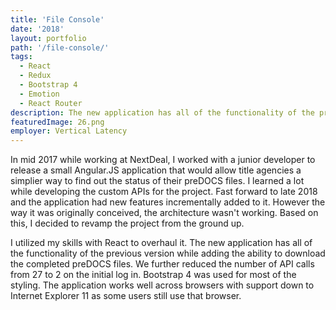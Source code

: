 ```yaml
---
title: 'File Console'
date: '2018'
layout: portfolio
path: '/file-console/'
tags:
  - React
  - Redux
  - Bootstrap 4
  - Emotion
  - React Router
description: The new application has all of the functionality of the previous version while adding the ability to download the completed preDOCS files.
featuredImage: 26.png
employer: Vertical Latency
---
```


In mid 2017 while working at NextDeal, I worked with a junior developer to release a small Angular.JS application that would allow title agencies a simplier way to find out the status of their preDOCS files. I learned a lot while developing the custom APIs for the project. Fast forward to late 2018 and the application had new features incrementally added to it. However the way it was originally conceived, the architecture wasn't working. Based on this, I decided to revamp the project from the ground up.

I utilized my skills with React to overhaul it. The new application has all of the functionality of the previous version while adding the ability to download the completed preDOCS files. We further reduced the number of API calls from 27 to 2 on the initial log in. Bootstrap 4 was used for most of the styling. The application works well across browsers with support down to Internet Explorer 11 as some users still use that browser.
